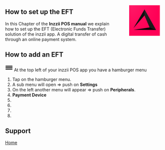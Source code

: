 <img src="../Assets/Pictures/play_store_512.png" alt="inzzii logo" width="100" align="right" style="margin-left: 40px; margin-top: 20px; margin-bottom: 10px"/>

## How to set up the EFT
In this Chapter of the **Inzzii POS manual** we explain how to set up the EFT (Electronic Funds Transfer) solution of the inzzii app. A digital transfer of cash through an online payment system.

## How to add an EFT

<img src="../Assets/Pictures/Hmenu.png" alt="hamburgermenu" width="25" height="25"/> At the top left of your inzzii POS app you have a hamburger menu 
1. Tap on the hamburger menu.
2. A sub menu will open => push on **Settings**
3. On the left another menu will appear => push on **Peripherals**.
4. **Payment Device**
5. 
6. 
7. 
8. 


## Support
[Home](../index.md)
